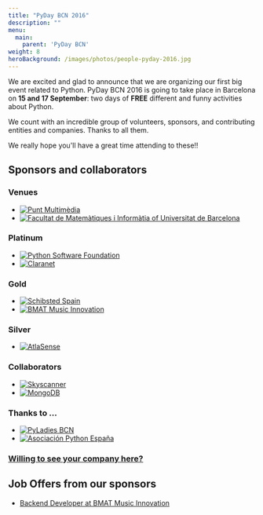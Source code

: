 ```yaml
---
title: "PyDay BCN 2016"
description: ""
menu:
  main:
    parent: 'PyDay BCN'
weight: 8
heroBackground: /images/photos/people-pyday-2016.jpg
---
```


<div class="container">
            <div class="row main_content">
                <div class="col-md-12 main_column">
                <div class="row event-intro">
        <div class="col-md-9">
            <div class="widget">
                <p>We are excited and glad to announce that we are organizing our first big event related to Python.
PyDay BCN 2016 is going to take place in Barcelona on <strong>15 and 17 September</strong>:
two days of <strong>FREE</strong> different and funny activities about Python.</p>
<p>We count with an incredible group of volunteers, sponsors, and contributing entities and companies.
Thanks to all them.</p>
<p>We really hope you'll have a great time attending to these!!</p>
            </div>
        </div>
    </div>
    <div class="row event-sponsors">
        <div class="col-md-12">
            <div class="widget">
    <h2>
        <i class="fa fa-rocket" aria-hidden="true"></i>
        Sponsors and collaborators
    </h2>
    <div class="col-md-12">
        <h3 class="venues"">
            <i class="fa fa-university" aria-hidden="true"></i>
            Venues
        </h3>
    <ul class="sponsors">
        <li>
            <a href="/archives/pybcn.org/pyday-bcn-2016/punt-multimedia/index.html">
                <img src="/archives/pybcn.org/pyday-bcn-2016/punt-multimedia/punt_multimedia_logo@320.png" alt="Punt Multimèdia" />
            </a>
        </li>
        <li>
            <a href="/archives/pybcn.org/pyday-bcn-2016/facultat-matematiques-informatica/index.html">
                <img src="/archives/pybcn.org/pyday-bcn-2016/facultat-matematiques-informatica/universitat_barcelona@320.png" alt="Facultat de Matemàtiques i Informàtia of Universitat de Barcelona" />
            </a>
        </li>
    </ul>
    </div>
    <div class="col-md-12">
        <h3 class="platinum">
            <i class="fa fa-certificate" aria-hidden="true"></i>
            Platinum
        </h3>
    <ul class="sponsors">
        <li>
            <a href="/archives/pybcn.org/pyday-bcn-2016/python-software-foundation/index.html">
                <img src="/archives/pybcn.org/pyday-bcn-2016/python-software-foundation/python-software-foundation-logo@320.png" alt="Python Software Foundation" />
            </a>
        </li>
        <li>
            <a href="/archives/pybcn.org/pyday-bcn-2016/claranet/index.html">
                <img src="/archives/pybcn.org/pyday-bcn-2016/claranet/claranet_logo@320.png" alt="Claranet" />
            </a>
        </li>
    </ul>
    </div>
    <div class="col-md-12">
        <h3 class="gold">
            <i class="fa fa-certificate" aria-hidden="true"></i>
            Gold
        </h3>
    <ul class="sponsors">
        <li>
            <a href="/archives/pybcn.org/pyday-bcn-2016/schibsted-spain/index.html">
                <img src="/archives/pybcn.org/pyday-bcn-2016/schibsted-spain/schibsted_logo@320.png" alt="Schibsted Spain" />
            </a>
        </li>
        <li>
            <a href="/archives/pybcn.org/pyday-bcn-2016/bmat-music-innovation/index.html">
                <img src="/archives/pybcn.org/pyday-bcn-2016/bmat-music-innovation/logo-bmat@320.png" alt="BMAT Music Innovation" />
            </a>
        </li>
    </ul>
    </div>
    <div class="col-md-12">
        <h3 class="silver">
            <i class="fa fa-certificate" aria-hidden="true"></i>
            Silver
        </h3>
    <ul class="sponsors">
        <li>
            <a href="/archives/pybcn.org/pyday-bcn-2016/atlasense/index.html">
                <img src="/archives/pybcn.org/pyday-bcn-2016/atlasense/atlasense_logo@320.png" alt="AtlaSense" />
            </a>
        </li>
    </ul>
    </div>
    <div class="col-md-12">
        <h3 class="collaborators">
            <i class="fa fa-cube" aria-hidden="true"></i>
            Collaborators
        </h3>
    <ul class="sponsors">
        <li>
            <a href="/archives/pybcn.org/pyday-bcn-2016/skyscanner/index.html">
                <img src="/archives/pybcn.org/pyday-bcn-2016/skyscanner/skyscanner_logo@160.png" alt="Skyscanner" />
            </a>
        </li>
        <li>
            <a href="/archives/pybcn.org/pyday-bcn-2016/mongodb/index.html">
                <img src="/archives/pybcn.org/pyday-bcn-2016/mongodb/mongodb_logo@160.png" alt="MongoDB" />
            </a>
        </li>
    </ul>
    </div>
    <div class="col-md-12">
        <h3 class="thanks-to">
            <i class="fa fa-thumbs-o-up" aria-hidden="true"></i>
            Thanks to ...
        </h3>
    <ul class="sponsors">
        <li>
            <a href="/archives/pybcn.org/pyday-bcn-2016/pyladies-bcn/index.html">
                <img src="/archives/pybcn.org/pyday-bcn-2016/pyladies-bcn/pyladieslogo@160.png" alt="PyLadies BCN" />
            </a>
        </li>
        <li>
            <a href="/archives/pybcn.org/pyday-bcn-2016/asociacion-python-espana/index.html">
                <img src="/archives/pybcn.org/pyday-bcn-2016/asociacion-python-espana/python-espana-logo@160.png" alt="Asociación Python España" />
            </a>
        </li>
    </ul>
    </div>
            </div>
        </div>
    </div>
    <div class="row">
        <div class="col-md-12">
            <h3 class="event-sponsorship">
                <a href="/archives/pybcn.org/pyday-bcn-2016/sponsorship.html">Willing to see your company here?</a>
            </h3>
        </div>
    </div>
        <div class="row event-sponsors-jobs">
            <div class="col-md-12">
                <div class="widget">
                    <h2>
                        <i class="fa fa-industry" aria-hidden="true"></i>
                        Job Offers from our sponsors
                    </h2>
                    <div class="col-md-12">
        <ul>
            <li>
                <a href="/archives/pybcn.org/pyday-bcn-2016/bmat-music-innovation/backend-developer.html">
                    Backend Developer at BMAT Music Innovation
                </a>
            </li>
        </ul>
                    </div>
                </div>
            </div>
        </div>
                </div>
            </div>
        </div>
